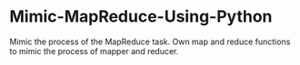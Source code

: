 # Mimic-MapReduce-Using-Python
Mimic the process of the MapReduce task. Own map and reduce functions to mimic the process of mapper and reducer.
